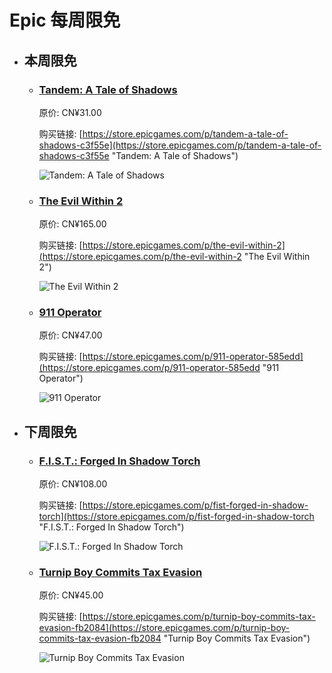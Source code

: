 # Epic 每周限免

- ## 本周限免


  - ### [Tandem: A Tale of Shadows](https://store.epicgames.com/p/tandem-a-tale-of-shadows-c3f55e "Tandem: A Tale of Shadows")

    原价: CN¥31.00

    购买链接: [https://store.epicgames.com/p/tandem-a-tale-of-shadows-c3f55e](https://store.epicgames.com/p/tandem-a-tale-of-shadows-c3f55e "Tandem: A Tale of Shadows")

    ![Tandem: A Tale of Shadows](https://cdn1.epicgames.com/spt/c087c527-0c2b-4269-926b-f0d15102de8a/tandem-a-tale-of-shadows-offer-633449e1.jpg)


  - ### [The Evil Within 2](https://store.epicgames.com/p/the-evil-within-2 "The Evil Within 2")

    原价: CN¥165.00

    购买链接: [https://store.epicgames.com/p/the-evil-within-2](https://store.epicgames.com/p/the-evil-within-2 "The Evil Within 2")

    ![The Evil Within 2](https://cdn1.epicgames.com/offer/5891aa5c4c6f4aabbf555a679e02cfb9/EGS_TheEvilWithin2_TangoGameworks_S1_2560x1440-c87f377e1990d84a98db5fb4836af9a9)


  - ### [911 Operator](https://store.epicgames.com/p/911-operator-585edd "911 Operator")

    原价: CN¥47.00

    购买链接: [https://store.epicgames.com/p/911-operator-585edd](https://store.epicgames.com/p/911-operator-585edd "911 Operator")

    ![911 Operator](https://cdn1.epicgames.com/spt-assets/c06cc46c27954f55974e9e7a4f3b3849/911-operator-omkv7.jpg)


- ## 下周限免


  - ### [F.I.S.T.: Forged In Shadow Torch](https://store.epicgames.com/p/fist-forged-in-shadow-torch "F.I.S.T.: Forged In Shadow Torch")

    原价: CN¥108.00

    购买链接: [https://store.epicgames.com/p/fist-forged-in-shadow-torch](https://store.epicgames.com/p/fist-forged-in-shadow-torch "F.I.S.T.: Forged In Shadow Torch")

    ![F.I.S.T.: Forged In Shadow Torch](https://cdn1.epicgames.com/offer/a7e2a2c51b9149c097b771926ed91877/EGS_FISTForgedInShadowTorch_TiGames_S3_2560x1440-d79b811e274bd49318edf3b7c00b82c8)


  - ### [Turnip Boy Commits Tax Evasion](https://store.epicgames.com/p/turnip-boy-commits-tax-evasion-fb2084 "Turnip Boy Commits Tax Evasion")

    原价: CN¥45.00

    购买链接: [https://store.epicgames.com/p/turnip-boy-commits-tax-evasion-fb2084](https://store.epicgames.com/p/turnip-boy-commits-tax-evasion-fb2084 "Turnip Boy Commits Tax Evasion")

    ![Turnip Boy Commits Tax Evasion](https://cdn1.epicgames.com/spt-assets/9456221af5d04968ba41426fdb2c4557/turnip-boy-commits-tax-evasion-offer-1wsay.png)

